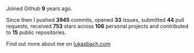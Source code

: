 Joined Github **9** years ago.

Since then I pushed **3945** commits, opened **33** issues, submitted **44** pull requests, received **753** stars across **106** personal projects and contributed to **15** public repositories.

Find out more about me on [lukasbach.com](https://lukasbach.com)
